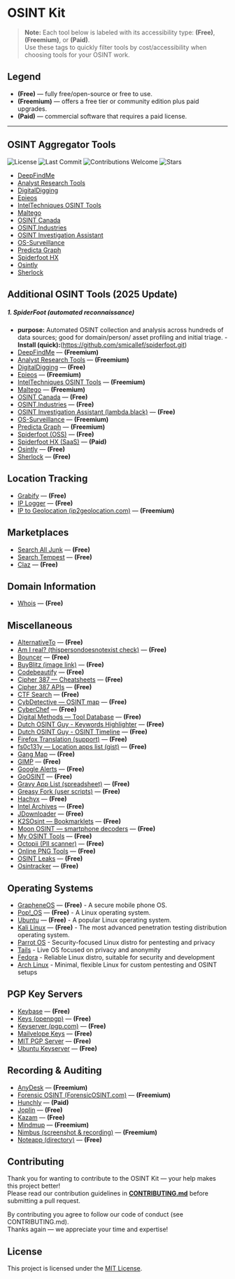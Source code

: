 # OSINT Kit

> **Note:** Each tool below is labeled with its accessibility type: **(Free)**, **(Freemium)**, or **(Paid)**.  
> Use these tags to quickly filter tools by cost/accessibility when choosing tools for your OSINT work.

## Legend
- **(Free)** — fully free/open-source or free to use.
- **(Freemium)** — offers a free tier or community edition plus paid upgrades.
- **(Paid)** — commercial software that requires a paid license.

---

## OSINT Aggregator Tools
![License](https://img.shield.io/github/license/your-username/your-repo-name)
![Last Commit](https://img.shield.io/github/last-commit//your-username/your-repo-name)
![Contributions Welcome](https://img.shields.io/badge/contributors-welcome-brightgreen.svg)
![Stars](https://img.shields.io/github/stars/your-username/your-repo-name.svg)

- [DeepFindMe](https://www.deepfind.me/)
- [Analyst Research Tools](https://analystresearchtools.com/)
- [DigitalDigging](https://digitaldigging.org/osint/)
- [Epieos](https://epieos.com/)
- [IntelTechniques OSINT Tools](https://inteltechniques.com/tools/)
- [Maltego](https://maltego.com/product-features/)
- [OSINT Canada](https://www.osintcanada.com/home)
- [OSINT.Industries](https://www.osint.industries/)
- [OSINT Investigation Assistant](https://lambda.black/osint.html)
- [OS-Surveillance](https://www.os-surveillance.io/)
- [Predicta Graph](https://beta.predictagraph.com/)
- [Spiderfoot HX](https://login.hx.spiderfoot.net/signin?)
- [Osintly](https://osint.ly/)
- [Sherlock](https://github.com/sherlock-project/sherlock)
##  Additional OSINT Tools (2025 Update)
##### 1. SpiderFoot (automated reconnaissance)
- **purpose:** Automated OSINT collection and analysis across hundreds of data sources; good for domain/person/ asset profiling and initial triage.
-**Install (quick):**(https://github.com/smicallef/spiderfoot.git)
- [DeepFindMe](https://www.deepfind.me/) — **(Freemium)**
- [Analyst Research Tools](https://analystresearchtools.com/) — **(Freemium)**
- [DigitalDigging](https://digitaldigging.org/osint/) — **(Free)**
- [Epieos](https://epieos.com/) — **(Freemium)**
- [IntelTechniques OSINT Tools](https://inteltechniques.com/tools/) — **(Freemium)**
- [Maltego](https://maltego.com/product-features/) — **(Freemium)**
- [OSINT Canada](https://www.osintcanada.com/home) — **(Free)**
- [OSINT.Industries](https://www.osint.industries/) — **(Free)**
- [OSINT Investigation Assistant (lambda.black)](https://lambda.black/osint.html) — **(Free)**
- [OS-Surveillance](https://www.os-surveillance.io/) — **(Freemium)**
- [Predicta Graph](https://beta.predictagraph.com/) — **(Freemium)**
- [Spiderfoot (OSS)](https://github.com/smicallef/spiderfoot) — **(Free)**
- [Spiderfoot HX (SaaS)](https://login.hx.spiderfoot.net/signin?) — **(Paid)**
- [Osintly](https://osint.ly/) — **(Free)**
- [Sherlock](https://github.com/sherlock-project/sherlock) — **(Free)**

## Location Tracking

- [Grabify](https://grabify.link/) — **(Free)**
- [IP Logger](https://iplogger.org/) — **(Free)**
- [IP to Geolocation (ip2geolocation.com)](https://ip2geolocation.com/) — **(Freemium)**

## Marketplaces

- [Search All Junk](http://searchalljunk.com/) — **(Free)**
- [Search Tempest](https://www.searchtempest.com/) — **(Free)**
- [Claz](https://claz.org/) — **(Free)**

## Domain Information

- [Whois](https://www.whois.com/) — **(Free)**

## Miscellaneous

- [AlternativeTo](https://alternativeto.net/) — **(Free)**
- [Am I real? (thispersondoesnotexist check)](https://seintpl.github.io/AmIReal/) — **(Free)**
- [Bouncer](https://github.com/The-OSINT-Newsletter/bouncer) — **(Free)**
- [BuyBlitz (image link)](https://www.cqcore.uk/wp-content/uploads/2024/06/cropped-iStock-1470800989.jpg) — **(Free)**
- [Codebeautify](https://codebeautify.org/) — **(Free)**
- [Cipher 387 — Cheatsheets](https://github.com/cipher387/cheatsheets) — **(Free)**
- [Cipher 387 APIs](https://github.com/cipher387/API-s-for-OSINT) — **(Free)**
- [CTF Search](https://ctfsearch.hackmap.win/) — **(Free)**
- [CybDetective — OSINT map](https://cybdetective.com/osintmap/) — **(Free)**
- [CyberChef](https://gchq.github.io/CyberChef) — **(Free)**
- [Digital Methods — Tool Database](https://wiki.digitalmethods.net/Dmi/ToolDatabase) — **(Free)**
- [Dutch OSINT Guy - Keywords Highlighter](https://github.com/Dutchosintguy/keywords-highlight-bookmark/) — **(Free)**
- [Dutch OSINT Guy - OSINT Timeline](https://github.com/Dutchosintguy/OSINT-timeline) — **(Free)**
- [Firefox Translation (support)](https://support.mozilla.org/en-US/kb/website-translation) — **(Free)**
- [fs0c131y — Location apps list (gist)](https://gist.github.com/fs0c131y/f498b21cba9ee23956fc7d7629262e9d) — **(Free)**
- [Gang Map](https://www.gangmap.com/) — **(Free)**
- [GIMP](https://www.gimp.org/) — **(Free)**
- [Google Alerts](https://www.google.com/alerts) — **(Free)**
- [GoOSINT](https://goosint.com/) — **(Free)**
- [Gravy App List (spreadsheet)](https://docs.google.com/spreadsheets/d/1Ukgd0gIWd9gpV6bOx2pcSHsVO6yIUqbjnlM4ewjO6Cs/edit?gid=1257088277#gid=1257088277) — **(Free)**
- [Greasy Fork (user scripts)](https://greasyfork.org/en/scripts) — **(Free)**
- [Hachyx](https://hackyx.io/) — **(Free)**
- [Intel Archives](https://intelligence.streamlit.app/) — **(Free)**
- [JDownloader](https://jdownloader.org/home/index) — **(Free)**
- [K2SOsint — Bookmarklets](https://github.com/K2SOsint/Bookmarklets) — **(Free)**
- [Moon OSINT — smartphone decoders](https://start.me/p/0PYlQd/decoding-smartphone-identifiers) — **(Free)**
- [My OSINT Tools](https://tools.myosint.training/) — **(Free)**
- [Octopii (PII scanner)](https://github.com/redhuntlabs/Octopii) — **(Free)**
- [Online PNG Tools](https://onlinepngtools.com/#tools) — **(Free)**
- [OSINT Leaks](https://osintleak.com/) — **(Free)**
- [Osintracker](https://www.osintracker.com/) — **(Free)**

## Operating Systems

- [GrapheneOS](https://grapheneos.org/) — **(Free)** - A secure mobile phone OS.
- [Pop!_OS](https://pop.system76.com/) — **(Free)** - A Linux operating system.
- [Ubuntu](https://ubuntu.com/download/desktop) — **(Free)** - A popular Linux operating system.
- [Kali Linux](http://kali.org/get-kali/#kali-platforms) — **(Free)** - The most advanced penetration testing distribution operating system.
- [Parrot OS](https://www.parrotsec.org/) - Security-focused Linux distro for pentesting and privacy
- [Tails](https://tails.boum.org/) - Live OS focused on privacy and anonymity
- [Fedora](https://getfedora.org/) - Reliable Linux distro, suitable for security and development
- [Arch Linux](https://archlinux.org/) - Minimal, flexible Linux for custom pentesting and OSINT setups

## PGP Key Servers

- [Keybase](https://keybase.io/) — **(Free)**
- [Keys (openpgp)](https://keys.openpgp.org/) — **(Free)**
- [Keyserver (pgp.com)](https://keyserver.pgp.com/vkd/GetWelcomeScreen.event) — **(Free)**
- [Mailvelope Keys](https://keys.mailvelope.com/manage.html) — **(Free)**
- [MIT PGP Server](https://pgp.mit.edu/) — **(Free)**
- [Ubuntu Keyserver](https://keyserver.ubuntu.com/) — **(Free)**

## Recording & Auditing

- [AnyDesk](https://anydesk.com/en) — **(Freemium)**
- [Forensic OSINT (ForensicOSINT.com)](https://www.forensicosint.com/) — **(Freemium)**
- [Hunchly](https://hunch.ly/) — **(Paid)**
- [Joplin](https://joplinapp.org/) — **(Free)**
- [Kazam](https://github.com/henrywoo/kazam) — **(Free)**
- [Mindmup](https://mindmup.com/) — **(Freemium)**
- [Nimbus (screenshot & recording)](https://chrome.google.com/webstore/detail/nimbus-screenshot-screen/bpconcjcammlapcogcnnelfmaeghhagj?hl=en) — **(Freemium)**
- [Noteapp (directory)](https://noteapps.info/) — **(Free)**

## Contributing
Thank you for wanting to contribute to the OSINT Kit — your help makes this project better!  
Please read our contribution guidelines in **[CONTRIBUTING.md](./CONTRIBUTING.md)** before submitting a pull request.

By contributing you agree to follow our code of conduct (see CONTRIBUTING.md).  
Thanks again — we appreciate your time and expertise!

## License

This project is licensed under the [MIT License](https://opensource.org/licenses/MIT).
